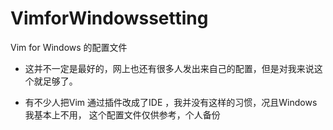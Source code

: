 VimforWindowssetting
====================

Vim for Windows 的配置文件

*  这并不一定是最好的，网上也还有很多人发出来自己的配置，但是对我来说这个就足够了。

*  有不少人把Vim 通过插件改成了IDE ，我并没有这样的习惯，况且Windows 我基本上不用， 这个配置文件仅供参考，个人备份
